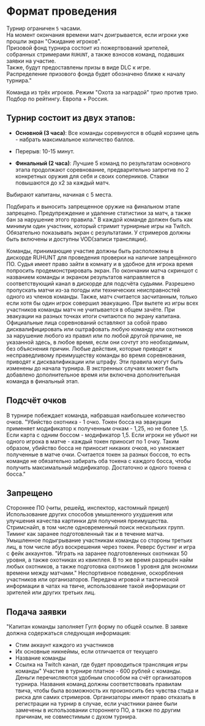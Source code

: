 # Формат проведения

Турнир ограничен `5` часами.  
На момент окончания времени матч доигрывается, если игроки уже прошли экран "Ожидание игроков".  
Призовой фонд турнира состоит из пожертвований зрителей, собранных стримерами `RUHUNT`, а также взносов команд, подавших заявки на участие.  
Также, будут предоставлены призы в виде DLC к игре.  
Распределение призового фонда будет обозначено ближе к началу турнира."

Команда из трёх игроков. Режим "Охота за наградой" трио против трио. Подбор по рейтингу. Европа + Россия.

## Турнир состоит из двух этапов:

- **Основной (3 часа)**: Все команды соревнуются в общей корзине цель - набрать максимальное количество баллов.

- Перерыв: 10-15 минут.

- **Финальный (2 часа)**: Лучшие 5 команд по результатам основного этапа продолжают соревнование, предварительно запретив по 2 конкретных оружия для себя и своих соперников. Ставки повышаются до x2 за каждый матч.

Выбирают капитаны, начиная с 5 места.

Подбирать и выносить запрещенное оружие на финальном этапе запрещено. Предупреждение и удаление статистики за матч, а также бан за нарушение этого правила."
В каждой команде должен быть как минимум один участник, который стримит турнирные игры на Twitch. Обязательно показывать экран с результатами. У стримеров должны быть включены и доступны VOD(записи трансляции).

Команды, принимающие участие должны быть расположены в дискорде RUHUNT для проведения проверки на наличие запрещённого ПО. Судья имеет право зайти в комнату и в удобное для игрока время попросить продемонстрировать экран.
По окончании матча скриншот с названием команды и экраном результатов направляется в соответствующий канал в дискорде для подсчёта судьями.
Разрешено пропускать матчи из-за погоды или технических неисправностей одного из членов команды. Также, матч считается засчитанным, только если хотя бы один игрок совершил эвакуацию. При вылете из игры всех участников команды матч не учитывается в общем зачёте. При эвакуации на разных точках итоги считаются по экрану капитана.
Официальные лица соревнований оставляют за собой право дисквалифицировать или оштрафовать любую команду или охотников за нарушение любого из правил или по любой другой причине, не указанной здесь, в любое время, если они сочтут это необходимым, без объяснения причин. Любые действия, которые приводят к несправедливому преимуществу команды во время соревнования, приводят к дисквалификации или штрафу.
Эти правила могут быть изменены до начала турнира. В экстренных случаях может быть добавлено дополнительное время или включена дополнительная команда в финальный этап.

## Подсчёт очков

В турнире побеждает команда, набравшая наибольшее количество очков.
"Убийство охотника - 1 очко. Токен босса на эвакуации применяет модификатор к полученным очкам - 1,25, но не более 1,5. Если карта с одним боссом - модификатор 1,5.
Если игроки не убьют ни одного игрока в матче - каждый токен приносит по 1 очку.
Таким образом, убийство босса не приносит никаких очков, но умножает полученные в матче очки.
Считается токен за разных боссов, то есть команде не обязательно забирать оба токена с каждого босса, чтобы получить максимальный модификатор. Достаточно и одного токена с босса."

## Запрещено

Стороннее ПО (читы, решейд, инспектор, кастомный прицел)
Использование других способов умышленного ухудшения или улучшения качества картинки для получения преимущества.
Стримснайп, в том числе одновременный поиск нескольких групп.
Тиминг как заранее подготовленный так и в течение матча.
Умышленное подыгрывание участникам команды со стороны третьих лиц, в том числе абуз воскрешения через токен.
Реверс бустинг и игра с фейк аккаунтов.
"Играть на заранее подготовленных охотниках 50 уровня, а также охотниках из квикплея.
В то же время разрешён найм любых охотников, а также подготовка охотников 1 уровня для экономии времени между матчами."
Неспортивное поведение, оскорбления участников или организаторов.
Передача игровой и тактической информации в чатах на твиче, использование такой информации от зрителей или других третьих лиц.

## Подача заявки

"Капитан команды заполняет Гугл форму по общей ссылке.
В заявке должна содержаться следующая информация:

- Стим аккаунт каждого из участников
- Их основные никнеймы, если отличается от текущего
- Название команды
- Ссылка на Twitch канал, где будет проводиться трансляция игры команды"
  Участие в турнире платное - 600 рублей с команды. Деньги перечисляются удобным способом на счёт организаторов турнира.
  Названия команд должны соответствовать правилам твича, чтобы была возможность их произносить без чувства стыда и риска для самих стримеров.
  Организаторы имеют право отказать в регистрации на турнир в случае, если участники ранее были замечены в использовании стороннего ПО, а также по другим причинам, не совместимым с духом турнира.
